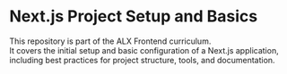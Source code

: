 # Next.js Project Setup and Basics

This repository is part of the ALX Frontend curriculum.  
It covers the initial setup and basic configuration of a Next.js application, including best practices for project structure, tools, and documentation.
